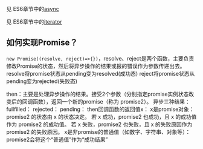 见 ES6章节中的[async](https://github.com/1194964459/FE-Interview-Notebook/blob/main/JS/ES6/7.2__async.md)

见 ES6章节中的[iterator](../ES6/迭代器/iterator.md)

##



## 如何实现Promise？
`new Promise((resolve, reject)=>{})`，resolve、reject是两个函数，主要负责修改Promise的状态，然后将异步操作的结果或报的错误作为参数传递出去。
resolve将promise状态从pending变为resolved(成功态)
reject将promise状态从pending变为rejected(失败态)


then：主要是处理异步操作的结果。接受2个参数（分别指定promise实例状态改变后的回调函数），返回一个新的promise（称为 promise2）。
    异步三种结果：
        fullfilled：
        rejected：
        pending：
    then回调函数的返回值x：
        x是promise对象：promise2 的状态由 x 的状态决定。
            若 x 成功，promise2 也成功，且 x 的成功值作为 promise2 的成功值。
            若 x 失败，promise2 也失败，且 x 的失败原因作为 promise2 的失败原因。
        x是非promise的普通值（如数字、字符串、对象等）：promise2会将这个“普通值”作为“成功结果”




